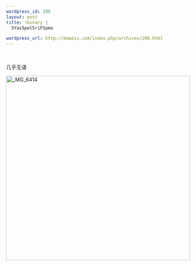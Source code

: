 ```yaml
--- 
wordpress_id: 208
layout: post
title: !binary |
  5Yas5pel5riF5pmo

wordpress_url: http://maweis.com/index.php/archives/208.html
---
```

<p>&nbsp;</p> <p>几乎无语</p> <p><a href="http://maweis.com/m/1d4cff1067ec_88A7/_MG_6414.jpg"><img style="border-top-width: 0px; border-left-width: 0px; border-bottom-width: 0px; border-right-width: 0px" height="504" alt="_MG_6414" src="http://maweis.com/m/1d4cff1067ec_88A7/_MG_6414_thumb.jpg" width="504" border="0"></a></p>
